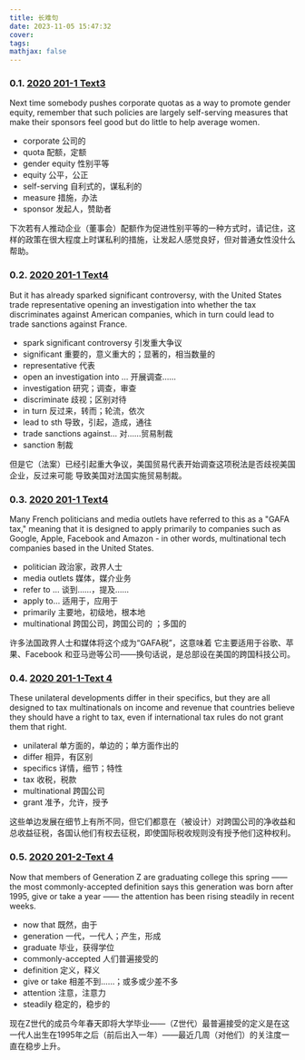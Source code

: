 ```yaml
---
title: 长难句
date: 2023-11-05 15:47:32
cover: 
tags: 
mathjax: false
---
```


<!-- more -->



### 0.1. [2020 201-1 Text3](https://mp.weixin.qq.com/s?__biz=MzU0NjAxMzAyMQ==&mid=2247580346&idx=2&sn=0caed272d7613dad5ef79aff964d102a&chksm=fb67d088cc10599e02efb0347c0607989213ba6d97fd05c77b2bc297f2b753b1703d37175655&cur_album_id=2306215395915104257&scene=189#wechat_redirect)

Next time somebody pushes corporate quotas as a way to promote gender equity, remember that such policies are largely self-serving measures that make their sponsors feel good but do little to help average women.

- corporate 公司的
- quota 配额，定额
- gender equity 性别平等
- equity 公平，公正
- self-serving 自利式的，谋私利的
- measure 措施，办法
- sponsor 发起人，赞助者

下次若有人推动企业（董事会）配额作为促进性别平等的一种方式时，请记住，这样的政策在很大程度上时谋私利的措施，让发起人感觉良好，但对普通女性没什么帮助。

### 0.2. [2020 201-1 Text4](https://mp.weixin.qq.com/s?__biz=MzU0NjAxMzAyMQ==&mid=2247580363&idx=1&sn=d7a73c0af7858e83ad1598b238f27f0f&chksm=fb67d0f9cc1059efe9f67da23378b7705fa72c0dfc1590d73eb8e92eba235e5d700508b7de3f&cur_album_id=2306215395915104257&scene=189#wechat_redirect)

But it has already sparked significant controversy, with the United States trade representative opening an investigation into whether the tax discriminates against American companies, which in turn could lead to trade sanctions against France.

- spark significant controversy 引发重大争议
- significant 重要的，意义重大的；显著的，相当数量的
- representative 代表
- open an investigation into … 开展调查……
- investigation 研究；调查，审查
- discriminate 歧视；区别对待
- in turn 反过来，转而；轮流，依次
- lead to sth 导致，引起，造成，通往
- trade sanctions against… 对……贸易制裁
- sanction 制裁

但是它（法案）已经引起重大争议，美国贸易代表开始调查这项税法是否歧视美国企业，反过来可能 导致美国对法国实施贸易制裁。

### 0.3. [2020 201-1 Text4](https://mp.weixin.qq.com/s?__biz=MzU0NjAxMzAyMQ==&mid=2247580368&idx=1&sn=e905c2e51d683d5941e73d2f7e496b60&chksm=fb67d0e2cc1059f4d330ae6af237f85ebd5b294f380076e95b19627a301eebac3a327d48fa7d&cur_album_id=2306215395915104257&scene=189#wechat_redirect)

Many French politicians and media outlets have referred to this as a "GAFA tax," meaning that it is designed to apply primarily to companies such as Google, Apple, Facebook and Amazon - in other words, multinational tech companies based in the United States.

- politician 政治家，政界人士
- media outlets 媒体，媒介业务
- refer to … 谈到……，提及……
- apply to… 适用于，应用于
- primarily 主要地，初级地，根本地
- multinational 跨国公司，跨国公司的 ；多国的

许多法国政界人士和媒体将这个成为“GAFA税”，这意味着 它主要适用于谷歌、苹果、Facebook 和亚马逊等公司——换句话说，是总部设在美国的跨国科技公司。

### 0.4. [2020 201-1-Text 4](https://mp.weixin.qq.com/s?__biz=MzU0NjAxMzAyMQ==&mid=2247580390&idx=1&sn=2ad9176187b4d4263a5333e8dda8e369&chksm=fb67d0d4cc1059c2eeb5cd4f8246dabec54d19434bc2864a9fe0417b274c182024b518da6e0d&cur_album_id=2306215395915104257&scene=189#wechat_redirect)

These unilateral developments differ in their specifics, but they are all designed to tax multinationals on income and revenue that countries believe they should have a right to tax, even if international tax rules do not grant them that right.

- unilateral 单方面的，单边的；单方面作出的
- differ 相异，有区别
- specifics 详情，细节；特性
- tax 收税，税款
- multinational 跨国公司
- grant 准予，允许，授予

这些单边发展在细节上有所不同，但它们都意在（被设计）对跨国公司的净收益和总收益征税，各国认他们有权去征税，即使国际税收规则没有授予他们这种权利。

### 0.5. [2020 201-2-Text 4](https://mp.weixin.qq.com/s?__biz=MzU0NjAxMzAyMQ==&mid=2247580411&idx=1&sn=fdd22030b916d2acdc50560fce9d3378&chksm=fb67d0c9cc1059df7c11ebc1450b17110ae2f9d2d869b48faffd193b565d8016f4d5679c54c4&scene=178&cur_album_id=2306215395915104257#rd)

Now that members of Generation Z are graduating college this spring —— the most commonly-accepted definition says this generation was born after 1995, give or take a year —— the attention has  been rising  steadily in recent weeks.

- now that 既然，由于
- generation 一代，一代人；产生，形成
- graduate 毕业，获得学位
- commonly-accepted 人们普遍接受的
- definition 定义，释义
- give or take 相差不到……；或多或少差不多
- attention 注意，注意力
- steadily 稳定的，稳步的

现在Z世代的成员今年春天即将大学毕业——（Z世代）最普遍接受的定义是在这一代人出生在1995年之后（前后出入一年）——最近几周（对他们）的关注度一直在稳步上升。


